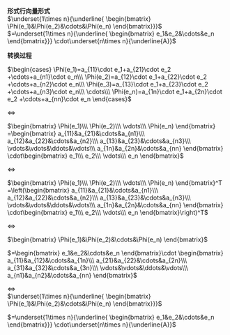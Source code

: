 **形式行向量形式**  
$\underset{1\times n}{\underline{  
\begin{bmatrix}  
\Phi(e_1)&\Phi(e_2)&\cdots&\Phi(e_n)  
\end{bmatrix}}}$  
$=\underset{1\times n}{\underline{  
\begin{bmatrix}  
e_1&e_2&\cdots&e_n  
\end{bmatrix}}}  
\cdot\underset{n\times n}{\underline{A}}$  
  
**转换过程**  
  
$\begin{cases}  
\Phi(e_1)=a_{11}\cdot e_1+a_{21}\cdot e_2  
+\cdots+a_{n1}\cdot e_n\\\  
\Phi(e_2)=a_{12}\cdot e_1+a_{22}\cdot e_2  
+\cdots+a_{n2}\cdot e_n\\\  
\Phi(e_3)=a_{13}\cdot e_1+a_{23}\cdot e_2  
+\cdots+a_{n3}\cdot e_n\\\  
\cdots\\\  
\Phi(e_n)=a_{1n}\cdot e_1+a_{2n}\cdot e_2  
+\cdots+a_{nn}\cdot e_n  
\end{cases}$  
  
$\Leftrightarrow$  
  
$\begin{bmatrix}  
\Phi(e_1)\\\ \Phi(e_2)\\\ \vdots\\\ \Phi(e_n)  
\end{bmatrix}  
=\begin{bmatrix}  
a_{11}&a_{21}&\cdots&a_{n1}\\\  
a_{12}&a_{22}&\cdots&a_{n2}\\\  
a_{13}&a_{23}&\cdots&a_{n3}\\\  
\vdots&\vdots&\ddots&\vdots\\\  
a_{1n}&a_{2n}&\cdots&a_{nn}  
\end{bmatrix}  
\cdot\begin{bmatrix}  
e_1\\\ e_2\\\ \vdots\\\ e_n  
\end{bmatrix}$  
  
$\Leftrightarrow$  
  
$\begin{bmatrix}  
\Phi(e_1)\\\ \Phi(e_2)\\\ \vdots\\\ \Phi(e_n)  
\end{bmatrix}^T  
=\left(\begin{bmatrix}  
a_{11}&a_{21}&\cdots&a_{n1}\\\  
a_{12}&a_{22}&\cdots&a_{n2}\\\  
a_{13}&a_{23}&\cdots&a_{n3}\\\  
\vdots&\vdots&\ddots&\vdots\\\  
a_{1n}&a_{2n}&\cdots&a_{nn}  
\end{bmatrix}  
\cdot\begin{bmatrix}  
e_1\\\ e_2\\\ \vdots\\\ e_n  
\end{bmatrix}\right)^T$  
  
$\Leftrightarrow$  
  
$\begin{bmatrix}  
\Phi(e_1)&\Phi(e_2)&\cdots&\Phi(e_n)  
\end{bmatrix}$  
  
$=\begin{bmatrix}  
e_1&e_2&\cdots&e_n  
\end{bmatrix}\cdot  
\begin{bmatrix}  
a_{11}&a_{12}&\cdots&a_{1n}\\\  
a_{21}&a_{22}&\cdots&a_{2n}\\\  
a_{31}&a_{32}&\cdots&a_{3n}\\\  
\vdots&\vdots&\ddots&\vdots\\\  
a_{n1}&a_{n2}&\cdots&a_{nn}  
\end{bmatrix}$  
  
  
$\Leftrightarrow$  
$\underset{1\times n}{\underline{  
\begin{bmatrix}  
\Phi(e_1)&\Phi(e_2)&\cdots&\Phi(e_n)  
\end{bmatrix}}}$  
  
$=\underset{1\times n}{\underline{  
\begin{bmatrix}  
e_1&e_2&\cdots&e_n  
\end{bmatrix}}}  
\cdot\underset{n\times n}{\underline{A}}$  
